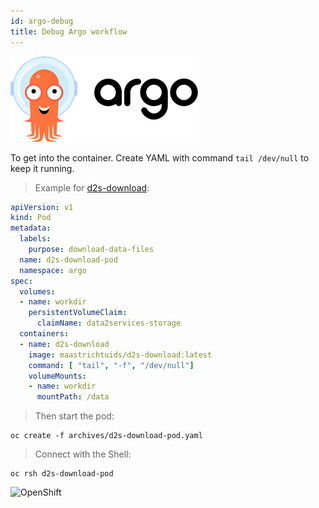 ```yaml
---
id: argo-debug
title: Debug Argo workflow
---
```


![Argo project](/img/argo-logo.png)

To get into the container. Create YAML with command `tail /dev/null` to keep it running.

> Example for [d2s-download](https://github.com/MaastrichtU-IDS/d2s-download):

```yaml
apiVersion: v1
kind: Pod
metadata:
  labels:
    purpose: download-data-files
  name: d2s-download-pod
  namespace: argo
spec:
  volumes:
  - name: workdir
    persistentVolumeClaim:
      claimName: data2services-storage
  containers:
  - name: d2s-download
    image: maastrichtuids/d2s-download:latest
    command: [ "tail", "-f", "/dev/null"]
    volumeMounts:
    - name: workdir
      mountPath: /data
```

> Then start the pod:

```shell
oc create -f archives/d2s-download-pod.yaml
```

> Connect with the Shell:

```shell
oc rsh d2s-download-pod
```

![OpenShift](/img/ophenshift-logo.png)